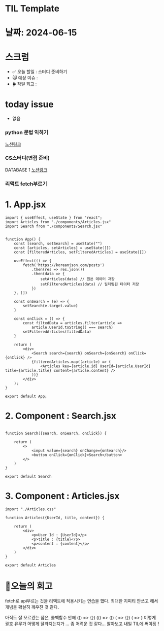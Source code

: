 # TIL Template

# 날짜: 2024-06-15

# 스크럼
- ✅ 오늘 할일 : 스터디 준비하기
- 🙀 예상 이슈 : 
- 🍀 작일 회고 : 


# today issue
- 없음

### python 문법 익히기
[노션링크](https://www.notion.so/python-7420b6e1d0ea48e9a21f1fa5fd04aafe?pvs=4)

### CS스터디(면접 준비)

DATABASE 1
[노션링크](https://goorm.notion.site/veronica-740a16a2b8fe47f5a5eaf07caef7d817?pvs=4)

### 리액트 fetch부르기
# 1. App.jsx
```
import { useEffect, useState } from "react";
import Articles from "./components/Articles.jsx"
import Search from "./components/Search.jsx"


function App() {
    const [search, setSearch] = useState("")
    const [articles, setArticles] = useState([])
    const [filteredArticles, setFilteredArticles] = useState([])

    useEffect(() => {
        fetch('https://koreanjson.com/posts')
            .then(res => res.json())
            .then(data => {
                setArticles(data) // 원본 데이터 저장
                setFilteredArticles(data) // 필터링된 데이터 저장
            })
    }, [])

    const onSearch = (e) => {
        setSearch(e.target.value)
    }

    const onClick = () => {
        const filtedData = articles.filter(article =>
            article.UserId.toString() === search)
        setFilteredArticles(filtedData)
    }

    return (
        <div>
            <Search search={search} onSearch={onSearch} onClick={onClick} />
            {filteredArticles.map((article) => (
                <Articles key={article.id} UserId={article.UserId} title={article.title} content={article.content} />
            ))}
        </div>
    );
}

export default App;
```

# 2. Component : Search.jsx
```

function Search({search, onSearch, onClick}) {

    return (
        <>
            <input value={search} onChange={onSearch}/>
            <button onClick={onClick}>Search</button>
        </>
    )
}

export default Search
```

# 3. Component : Articles.jsx
```
import "./Articles.css"

function Articles({UserId, title, content}) {

    return (
        <div>
            <p>User Id : {UserId}</p>
            <p>title : {title}</p>
            <p>content : {content}</p>
        </div>
    )
}

export default Articles
```


# 🎱오늘의 회고
fetch로 api부르는 것을 리액트에 적용시키는 연습을 했다.
최대한 지피티 안쓰고 해서 개념을 확실히 깨우친 것 같다.

아직도 잘 모르겠는 점은, 콜백함수 안에
(() => {})
(() => ())
( => {})
( => )
이렇게 괄호 유무가 어떻게 달라지는지가 ... 좀 어려운 것 같다... 알아보고 내일 TIL에 써야징 !
